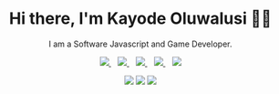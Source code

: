 <h1 align='center'>Hi there, I'm Kayode Oluwalusi  👋🏾</h1>

<p align='center'>I am a Software Javascript and Game Developer.</p>

<p align='center'>
<a href="https://wa.me/2348056496730?text=Hello Kayode" target="_blank">
  <img src="https://img.shields.io/badge/WHATSAPP-%2325D366.svg?&style=for-the-badge&logo=whatsapp&logoColor=white" />
</a>&nbsp;&nbsp;
<a href="https://twitter.com/kayode_olusi" target="_blank">
  <img src="https://img.shields.io/badge/twitter-%231DA1F2.svg?&style=for-the-badge&logo=twitter&logoColor=white" />
</a>&nbsp;&nbsp;
<a href="https://www.linkedin.com/in/kayode-oluwalusi-59a5691a9/" target="_blank">
  <img src="https://img.shields.io/badge/linkedin-%230077B5.svg?&style=for-the-badge&logo=linkedin&logoColor=white" />
</a>&nbsp;&nbsp;
<a href="mailto:kayodeolusi@gmail.com" target="_blank">
  <img src="https://img.shields.io/badge/email me-%23D14836.svg?&style=for-the-badge&logo=gmail&logoColor=white" />
</a>&nbsp;&nbsp;
  <img src="https://gpvc.arturio.dev/KayodeOlusi" />
  
  <p align = "center">
  <img src = "https://github-readme-stats.vercel.app/api?username=KayodeOlusi&show_icons=true&theme=tokyonight&line_height=27">
  <img src = "https://github-readme-stats.vercel.app/api/top-langs/?username=KayodeOlusi&hide=css,html&theme=tokyonight">
  <img src = "https://github-readme-streak-stats.herokuapp.com/?user=KayodeOlusi">
</p>
</p>
